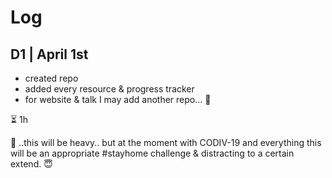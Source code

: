 # Log

## D1 | April 1st

* created repo
* added every resource & progress tracker
* for website & talk I may add another repo... 🤔

⏳ 1h

💭 ..this will be heavy.. but at the moment with CODIV-19 and everything this will be an appropriate #stayhome challenge & distracting to a certain extend. 😇